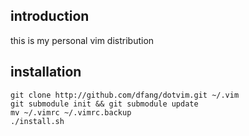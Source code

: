 ## introduction

this is my personal vim distribution

## installation

```
git clone http://github.com/dfang/dotvim.git ~/.vim
git submodule init && git submodule update
mv ~/.vimrc ~/.vimrc.backup
./install.sh
```
